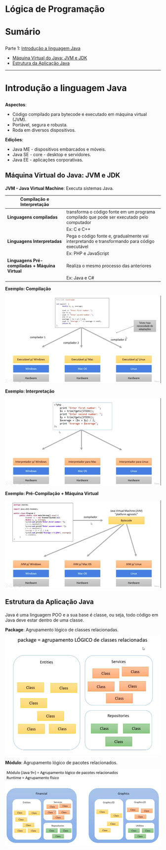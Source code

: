 # Lógica de Programação

# <p id="sumario">Sumário</p>

Parte 1: <a href="#introducao-linguagem-java">Introdução a linguagem Java</a>
- <a href="#jvm-jdk">Máquina Virtual do Java: JVM e JDK</a>
- <a href="#estrutura-aplicacao-java">Estrutura da Aplicação Java</a>

---

# <p id="introducao-linguagem-java">Introdução a linguagem Java</p>

**Aspectos**:
- Código compilado para bytecode e executado em máquina virtual (JVM).
- Portável, segura e robusta.
- Roda em diversos dispositivos.

**Edições**:
- Java ME - dispositivos embarcados e móveis.
- Java SE - core - desktop e servidores.
- Java EE - aplicações corporativas.

## <p id="jvm-jdk">Máquina Virtual do Java: JVM e JDK</p>

**JVM - Java Virtual Machine**: Executa sistemas Java.

| **Compilação e Interpretação**                  |                                                                                              |
|-------------------------------------------------|----------------------------------------------------------------------------------------------|
| **Linguagens compiladas**                       | transforma o código fonte em um programa compilado que pode ser executado pelo computador    |
|                                                 | Ex: C e C++                                                                                  |
| **Linguagens Interpretadas**                    | Pega o código fonte e, gradualmente vai interpretando e transformando para código executável |
|                                                 | Ex: PHP e JavaScript                                                                         |
| **Linguagens Pré-compiladas + Máquina Virtual** | Realiza o mesmo processo das anteriores                                                      |
|                                                 | Ex: Java e C#                                                                                |

**Exemplo: Compilação**

![alt text](img/jvm_jdk/image1.png)

**Exemplo: Interpretação**

![alt text](img/jvm_jdk/image2.png)

**Exemplo: Pré-Compilação + Máquina Virtual**

![alt text](img/jvm_jdk/image3.png)

## <p id="estrutura-aplicacao-java">Estrutura da Aplicação Java</p>

Java é uma linguagem POO e a sua base é classe, ou seja, todo código em Java deve estar dentro de uma classe.

**Package**: Agrupamento lógico de classes relacionadas.

![alt text](img/estrutura_aplicacao/image1.png)

**Módulo**: Agrupamento lógico de pacotes relacionados.

![alt text](img/estrutura_aplicacao/image2.png)

